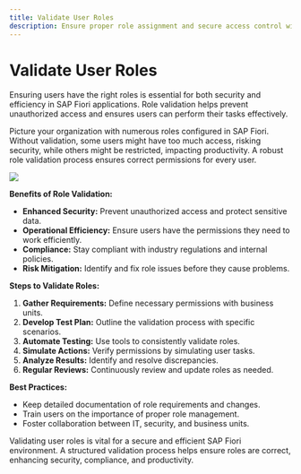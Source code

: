 ```yaml
---
title: Validate User Roles
description: Ensure proper role assignment and secure access control within SAP Fiori applications.
---
```

# Validate User Roles

Ensuring users have the right roles is essential for both security and efficiency in SAP Fiori applications. Role validation helps prevent unauthorized access and ensures users can perform their tasks effectively.

Picture your organization with numerous roles configured in SAP Fiori. Without validation, some users might have too much access, risking security, while others might be restricted, impacting productivity. A robust role validation process ensures correct permissions for every user.

[![](res/role-validation.png)](res/role-validation.png)

**Benefits of Role Validation:**

- **Enhanced Security:** Prevent unauthorized access and protect sensitive data.
- **Operational Efficiency:** Ensure users have the permissions they need to work efficiently.
- **Compliance:** Stay compliant with industry regulations and internal policies.
- **Risk Mitigation:** Identify and fix role issues before they cause problems.

**Steps to Validate Roles:**

1. **Gather Requirements:** Define necessary permissions with business units.
2. **Develop Test Plan:** Outline the validation process with specific scenarios.
3. **Automate Testing:** Use tools to consistently validate roles.
4. **Simulate Actions:** Verify permissions by simulating user tasks.
5. **Analyze Results:** Identify and resolve discrepancies.
6. **Regular Reviews:** Continuously review and update roles as needed.

**Best Practices:**

- Keep detailed documentation of role requirements and changes.
- Train users on the importance of proper role management.
- Foster collaboration between IT, security, and business units.

Validating user roles is vital for a secure and efficient SAP Fiori environment. A structured validation process helps ensure roles are correct, enhancing security, compliance, and productivity.